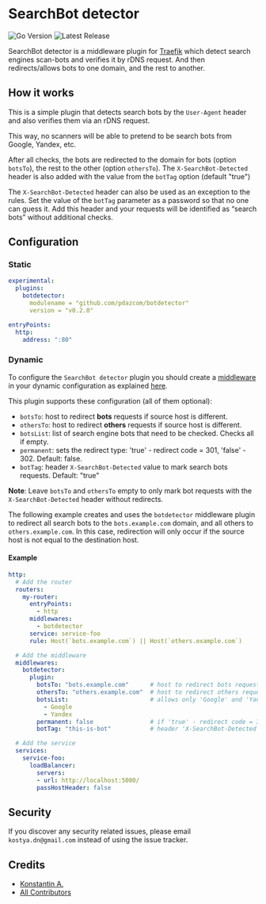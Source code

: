 # SearchBot detector

![Go Version](https://img.shields.io/github/go-mod/go-version/pdazcom/botdetector?style=flat-square)
![Latest Release](https://img.shields.io/github/release/pdazcom/botdetector/all.svg?style=flat-square)

SearchBot detector is a middleware plugin for [Traefik](https://github.com/traefik/traefik) which detect search engines scan-bots and verifies it by rDNS request. 
And then redirects/allows bots to one domain, and the rest to another.

## How it works

This is a simple plugin that detects search bots by the `User-Agent` header and also verifies them via an rDNS request. 

This way, no scanners will be able to pretend to be search bots from Google, Yandex, etc.

After all checks, the bots are redirected to the domain for bots (option `botsTo`), the rest to the other (option `othersTo`). 
The `X-SearchBot-Detected` header is also added with the value from the `botTag` option (default "true")

The `X-SearchBot-Detected` header can also be used as an exception to the rules. Set the value of the `botTag` parameter as a password so that no one can guess it. Add this header and your requests will be identified as “search bots” without additional checks.

## Configuration

### Static

```yaml
experimental:
  plugins:
    botdetector:
      modulename = "github.com/pdazcom/botdetector"
      version = "v0.2.0"

entryPoints:
  http:
    address: ":80"
```

### Dynamic

To configure the `SearchBot detector` plugin you should create a [middleware](https://docs.traefik.io/middlewares/overview/) in your dynamic configuration as explained [here](https://docs.traefik.io/middlewares/overview/).

This plugin supports these configuration (all of them optional):

* `botsTo`: host to redirect **bots** requests if source host is different.
* `othersTo`: host to redirect **others** requests if source host is different.
* `botsList`: list of search engine bots that need to be checked. Checks all if empty.
* `permanent`: sets the redirect type: 'true' - redirect code = 301, 'false' - 302. Default: false.
* `botTag`: header `X-SearchBot-Detected` value to mark search bots requests. Default: "true"

**Note**: Leave `botsTo` and `othersTo` empty to only mark bot requests with the `X-SearchBot-Detected` header without redirects.

The following example creates and uses the `botdetector` middleware plugin to redirect all search bots to the `bots.example.com` domain, and all others to `others.example.com`. In this case, redirection will only occur if the source host is not equal to the destination host.

#### Example

```yaml
http:
  # Add the router
  routers:
    my-router:
      entryPoints:
        - http
      middlewares:
        - botdetector
      service: service-foo
      rule: Host(`bots.example.com`) || Host(`others.example.com`)

  # Add the middleware
  middlewares:
    botdetector:
      plugin:
        botsTo: "bots.example.com"      # host to redirect bots requests
        othersTo: "others.example.com"  # host to redirect others requests
        botsList:                       # allows only 'Google' and 'Yandex'
          - Google
          - Yandex
        permanent: false                # if 'true' - redirect code = 301, 'false' - 302. Default: false
        botTag: "this-is-bot"           # header 'X-SearchBot-Detected' value to mark search bots requests. Default: "true"

  # Add the service
  services:
    service-foo:
      loadBalancer:
        servers:
        - url: http://localhost:5000/
        passHostHeader: false
```

## Security

If you discover any security related issues, please email `kostya.dn@gmail.com` instead of using the issue tracker.

## Credits

- [Konstantin A.][link-author]
- [All Contributors][link-contributors]


[link-author]: https://github.com/pdazcom
[link-contributors]: ../../contributors
